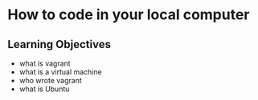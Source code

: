 # How to code in your local computer
## Learning Objectives
* what is vagrant
* what is a virtual machine
* who wrote vagrant
* what is Ubuntu

